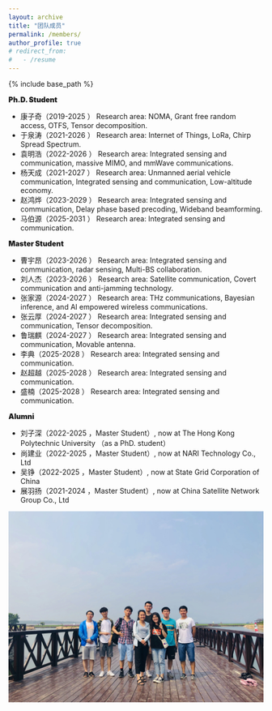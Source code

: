 ```yaml
---
layout: archive
title: "团队成员"
permalink: /members/
author_profile: true
# redirect_from:
#   - /resume
---
```


{% include base_path %}

<p style="font-weight: 900;">Ph.D. Student</p>
<ul>
    <li>康子奇（2019-2025 ） Research area: NOMA, Grant free random access, OTFS, Tensor decomposition. </li>
    <li>于泉涛（2021-2026 ） Research area: Internet of Things, LoRa, Chirp Spread Spectrum. </li>
    <li>袁明浩（2022-2026 ） Research area: Integrated sensing and communication, massive MIMO, and mmWave communications. </li>
    <li>杨天成（2021-2027 ） Research area: Unmanned aerial vehicle communication, Integrated sensing and communication, Low-altitude economy. </li>
    <li>赵鸿烨（2023-2029 ） Research area: Integrated sensing and communication, Delay phase based precoding, Wideband beamforming. </li>
    <li>马伯源（2025-2031 ） Research area: Integrated sensing and communication. </li>
</ul>


<p style="font-weight: 900;">Master Student</p>
<ul>
    <li>曹宇昂（2023-2026 ） Research area:  Integrated sensing and communication, radar sensing, Multi-BS collaboration. </li>
    <li>刘人杰（2023-2026 ） Research area:  Satellite communication, Covert communication and anti-jamming technology. </li>
    <li>张家源（2024-2027 ） Research area: THz communications, Bayesian inference, and AI empowered wireless communications. </li>
    <li>张云厚（2024-2027 ） Research area: Integrated sensing and communication, Tensor decomposition. </li>
    <li>鲁瑞麒（2024-2027 ） Research area: Integrated sensing and communication, Movable antenna. </li>
    <li>李典（2025-2028 ） Research area: Integrated sensing and communication. </li>
    <li>赵超越（2025-2028 ） Research area: Integrated sensing and communication. </li>
    <li>盛楠（2025-2028 ） Research area: Integrated sensing and communication. </li>
</ul>


<p style="font-weight: 900;">Alumni</p>
<ul> 
    <li>刘子深（2022-2025 ，Master Student）, now at The Hong Kong Polytechnic University （as a PhD. student） </li>
    <li>尚建业（2022-2025 ，Master Student）, now at NARI Technology Co., Ltd </li> 
    <li>吴铮（2022-2025 ，Master Student）, now at   State Grid Corporation of China</li> 
    <li>展羽扬（2021-2024 ，Master Student）, now at China Satellite Network Group Co., Ltd </li>   
</ul>



<img src='../images/GroupPhoto.jpg'>